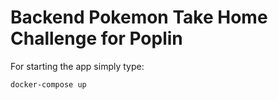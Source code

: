 # Backend Pokemon Take Home Challenge for Poplin

For starting the app simply type:

```docker-compose up```
